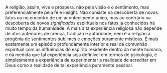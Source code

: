 ﻿A religião, assim, vive e prospera, não pela visão e o sentimento, mas preferencialmente pela fé e insight. Não consiste na descoberta de novos fatos ou no encontro de um acontecimento único, mas ao contrário na descoberta de novos *significados* espirituais nos fatos já conhecidos há muito tempo da humanidade. A mais alta experiência religiosa não depende de atos anteriores de crença, tradição e autoridade; nem é a religião a progênia de sentimentos sublimes e emoções puramente místicas. É mais exatamente um episódio profundamente interior e real de comunhão espiritual com as influências do espírito residente dentro da mente humana, e na medida que tal experiência seja definível em termos de psicologia, é simplesmente a experiência de experimentar a realidade de acreditar em Deus como a realidade de tal experiência puramente pessoal.

